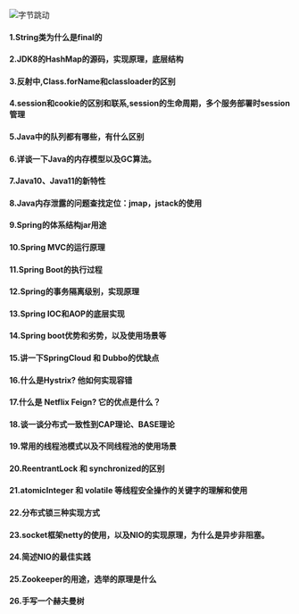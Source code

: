 ![字节跳动](https://github.com/woshitangxiao/myNote/blob/master/img/zjtd.jpg)
#### 1.String类为什么是final的
#### 2.JDK8的HashMap的源码，实现原理，底层结构
#### 3.反射中,Class.forName和classloader的区别
#### 4.session和cookie的区别和联系,session的生命周期，多个服务部署时session管理
#### 5.Java中的队列都有哪些，有什么区别
#### 6.详谈一下Java的内存模型以及GC算法。
#### 7.Java10、Java11的新特性
#### 8.Java内存泄露的问题查找定位：jmap，jstack的使用
#### 9.Spring的体系结构jar用途
#### 10.Spring MVC的运行原理
#### 11.Spring Boot的执行过程
#### 12.Spring的事务隔离级别，实现原理
#### 13.Spring IOC和AOP的底层实现
#### 14.Spring boot优势和劣势，以及使用场景等
#### 15.讲一下SpringCloud 和 Dubbo的优缺点
#### 16.什么是Hystrix? 他如何实现容错
#### 17.什么是 Netflix Feign? 它的优点是什么？
#### 18.谈一谈分布式一致性到CAP理论、BASE理论
#### 19.常用的线程池模式以及不同线程池的使用场景
#### 20.ReentrantLock 和 synchronized的区别
#### 21.atomicInteger 和 volatile 等线程安全操作的关键字的理解和使用
#### 22.分布式锁三种实现方式
#### 23.socket框架netty的使用，以及NIO的实现原理，为什么是异步非阻塞。
#### 24.简述NIO的最佳实践
#### 25.Zookeeper的用途，选举的原理是什么
#### 26.手写一个赫夫曼树

